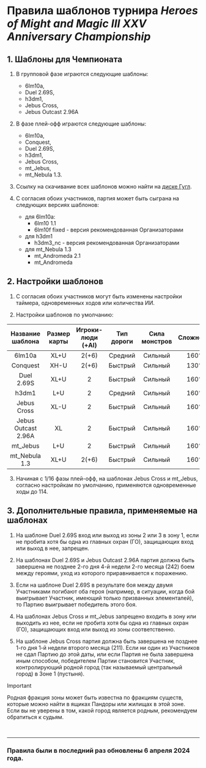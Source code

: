 # Правила шаблонов турнира *Heroes of Might and Magic III XXV Anniversary Championship*

## 1. Шаблоны для Чемпионата

1. В групповой фазе играются следующие шаблоны:

    - 6lm10a,
    - Duel 2.69S,
    - h3dm1,
    - Jebus Cross,
    - Jebus Outcast 2.96A

2. В фазе плей-офф играются следующие шаблоны:

    - 6lm10a,
    - Conquest,
    - Duel 2.69S,
    - h3dm1,
    - Jebus Cross,
    - mt_Jebus,
    - mt_Nebula 1.3.

3. Cсылку на скачивание всех шаблонов можно найти на [диске Гугл](https://drive.google.com/drive/folders/15jK89Q5ptZBc1w8-rAItX8zrpImn2Dk8?usp=sharing).

4. С согласия обоих участников, партия может быть сыграна на следующих версиях шаблонов:

    - для 6lm10a:
      - 6lm10 1.1
      - 6lm10f fixed - версия рекомендованная Организаторами
    - для h3dm1
      - h3dm3_nc - версия рекомендованная Организаторами
    - для mt_Nebula 1.3
      - mt_Andromeda 2.1
      - mt_Andromeda

## 2. Настройки шаблонов

1. С согласия обоих участников могут быть изменены настройки таймера, одновременных ходов или количества ИИ.

2. Настройки шаблонов по умолчанию:

  |  Название шаблона   | Размер карты | Игроки-люди (+AI) | Тип дороги | Сила монстров | Сложность |      Таймер       | Одновременные ходы |
  |:-------------------:|:------------:|:-----------------:|:----------:|:-------------:|:---------:|:-----------------:|:------------------:|
  |       6lm10a        |     XL+U     |        2(+6)      |  Средний   |    Сильный    |    160%   | 18:00+07:00+01:15 |        121         |
  |      Conquest       |     XH-U     |        2(+6)      |  Быстрый   |    Сильный    |    130%   | 20:00+08:00+01:15 |        123         |
  |     Duel 2.69S      |     XL+U     |          2        |  Быстрый   |    Сильный    |    160%   | 02:00+01:00+00:20 |        127         |
  |        h3dm1        |     L+U      |          2        |  Средний   |    Сильный    |    160%   | 20:00+07:00+01:15 |        115         |
  |     Jebus Cross     |     XL-U     |          2        |  Быстрый   |    Сильный    |    160%   | 14:00+07:00+01:30 |        116         |
  | Jebus Outcast 2.96A |      XL      |          2        |  Быстрый   |    Сильный    |    160%   | 02:00+01:00+00:20 |        131         |
  |      mt_Jebus       |     L+U      |          2        |  Быстрый   |    Сильный    |    160%   | 14:00+07:00+01:30 |        116         |
  |    mt_Nebula 1.3    |     XL+U     |        2(+6)      |  Быстрый   |    Сильный    |    160%   | 20:00+08:00+01:15 |        121         |

3. Начиная с 1/16 фазы плей-офф, на шаблонах Jebus Cross и mt_Jebus, согласно настройкам по умолчанию, применяются одновременные ходы до 114.

## 3. Дополнительные правила, применяемые на шаблонах

1. На шаблоне Duel 2.69S вход или выход из зоны 2 или 3 в зону 1, если не пробита хотя бы одна из главных охран (ГО), защищающих вход или выход в нее, запрещен.

2. На шаблонах Duel 2.69S и Jebus Outcast 2.96A партия должна быть завершена не позднее 2-го дня 4-й недели 2-го месяца (242) боем между героями, уход из которого приравнивается к поражению.

3. Если на шаблоне Duel 2.69S в результате боя между двумя Участниками погибают оба героя (например, в ситуации, когда бой выигрывает Участник, имеющий только призванных элементалей), то Партию выигрывает победитель этого боя.

4. На шаблонах Jebus Cross и mt_Jebus запрещено входить в зону или выходить из нее, если не пробита хотя бы одна из главных охран (ГО), защищающих вход или выход из зоны соответственно.

5. На шаблоне Jebus Cross партия должна быть завершена не позднее 1-го дня 1-й недели второго месяца (211). 
Если ни один из Участников не сдал Партию до этой даты, или если Партия не была завершена иным способом, победителем Партии становится Участник, контролирующий родной город (так называемый центральный город) в Зоне 1 (пустыня).

> [!IMPORTANT]
> Родная фракция зоны может быть известна по фракциям существ, которые можно найти в ящиках Пандоры или жилищах в этой зоне.\
> Если вы не уверены в том, какой город является родным, рекомендуем обратиться к судьям.

<br/>
<hr>

### Правила были в последний раз обновлены 6 апреля 2024 года.